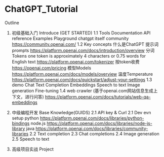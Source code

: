 # ChatGPT_Tutorial

Outline
1. 初级基础入门 Introduce (GET STARTED) 
    1.1 Tools
        Documentation 
        API reference 
        Examples 
        Playground
        chatgpt itself
        community
            https://community.openai.com/
    1.2 Key concepts
        什么是ChatGPT
        提示词prompts
            https://platform.openai.com/docs/introduction/overview
        分词Tokens
            one token is approximately 4 characters or 0.75 words for English text
            https://platform.openai.com/tokenizer
            按token收费
            https://openai.com/pricing
        模型Models
            https://platform.openai.com/docs/models/overview
        温度Temperature
            https://platform.openai.com/docs/quickstart/adjust-your-settings
    1.3 demo
        Chat
        Text Completion
        Embeddings
        Speech to text
        Image generation
        Fine-tuning
    1.4 web crawler (基于openai.com网站信息生成上下文，进行问答)
        https://platform.openai.com/docs/tutorials/web-qa-embeddings
        
2. 中级编程开发 Base Knowledge(GUIDS)
    2.1 API key & Curl
    2.1 Dev evn setup
        python
            https://platform.openai.com/docs/libraries/python-bindings
        node.js
            https://platform.openai.com/docs/libraries/node-js-library
        java
            https://platform.openai.com/docs/libraries/community-libraries
    2.2 Text completion
    2.3 Chat completions
    2.4 Image generation
    2.5 Speech to text
3. 高级项目实战 Project

